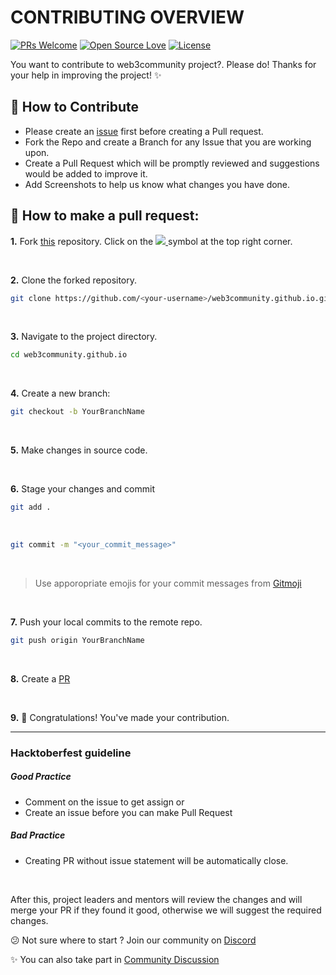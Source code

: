 # CONTRIBUTING OVERVIEW


[![PRs Welcome](https://img.shields.io/badge/PRs-welcome-brightgreen.svg?style=flat-square)](http://makeapullrequest.com)
[![Open Source Love](https://badges.frapsoft.com/os/v1/open-source.png?v=103)](https://github.com/ellerbrock/open-source-badges/)
[![License](https://img.shields.io/github/license/web3community/web3community.github.io)](https://github.com/web3community/web3community.github.io/blob/main/LICENSE)

You want to contribute to web3community project?. Please do! Thanks for your help in improving the project! ✨

## 🚀 How to Contribute

- Please create an [issue](https://github.com/web3community/web3community.github.io/issues) first before creating a Pull request.
- Fork the Repo and create a Branch for any Issue that you are working upon.
- Create a Pull Request which will be promptly reviewed and suggestions would be added to improve it.
- Add Screenshots to help us know what changes you have done.


## 🤔 How to make a pull request:

**1.** Fork [this](https://github.com/web3community/web3community.github.io) repository.
Click on the <a href="https://github.com/web3community/web3community.github.io"><img src="https://img.icons8.com/fluency/30/000000/code-fork.png"/>
</a> symbol at the top right corner.

<br> 

**2.** Clone the forked repository.
<br> 
```bash
git clone https://github.com/<your-username>/web3community.github.io.git
```

<br> 

**3.** Navigate to the project directory.
<br> 
```bash
cd web3community.github.io
```

<br> 

**4.** Create a new branch:
<br> 
```bash
git checkout -b YourBranchName
```

<br> 

**5.** Make changes in source code.

<br> 

**6.** Stage your changes and commit
<br>

```bash
git add .
```
<br>

```bash
git commit -m "<your_commit_message>"
```
<br>

> Use apporopriate emojis for your commit messages from [Gitmoji](https://gitmoji.dev/)

<br> 

**7.** Push your local commits to the remote repo.
<br> 
```bash
git push origin YourBranchName
```

<br> 

**8.** Create a [PR](https://help.github.com/en/github/collaborating-with-issues-and-pull-requests/creating-a-pull-request) 

<br> 

**9.** 🎉 Congratulations! You've made your contribution.

---

### Hacktoberfest guideline

##### Good Practice
- Comment on the issue to get assign or
- Create an issue before you can make Pull Request

##### Bad Practice
- Creating PR without issue statement will be automatically close.

<br>

After this, project leaders and mentors will review the changes and will merge your PR if they found it good, otherwise we will suggest the required changes.

😕 Not sure where to start ? Join our community on [Discord](https://discord.gg/37QFQ7J78B)

✨ You can also take part in [Community Discussion](https://github.com/web3community/web3community.github.io/discussions)

